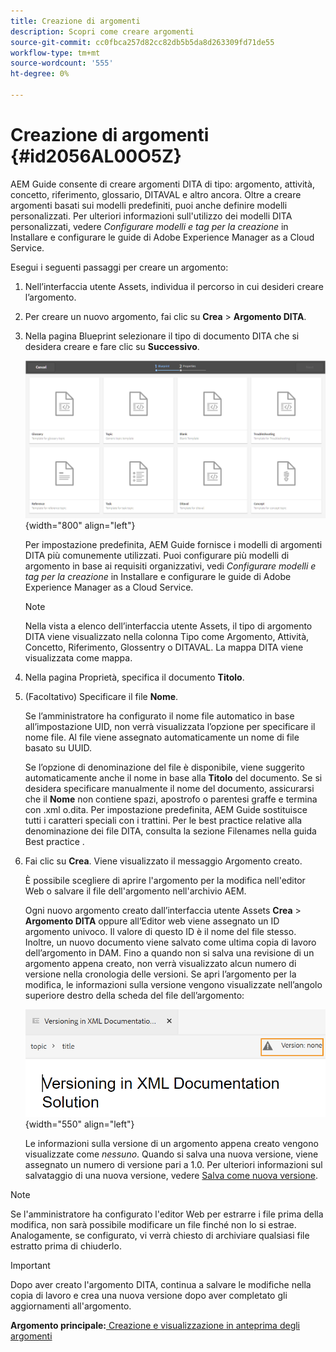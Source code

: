 ```yaml
---
title: Creazione di argomenti
description: Scopri come creare argomenti
source-git-commit: cc0fbca257d82cc82db5b5da8d263309fd71de55
workflow-type: tm+mt
source-wordcount: '555'
ht-degree: 0%

---
```



# Creazione di argomenti {#id2056AL00O5Z}

AEM Guide consente di creare argomenti DITA di tipo: argomento, attività, concetto, riferimento, glossario, DITAVAL e altro ancora. Oltre a creare argomenti basati sui modelli predefiniti, puoi anche definire modelli personalizzati. Per ulteriori informazioni sull&#39;utilizzo dei modelli DITA personalizzati, vedere *Configurare modelli e tag per la creazione* in Installare e configurare le guide di Adobe Experience Manager as a Cloud Service.

Esegui i seguenti passaggi per creare un argomento:

1. Nell’interfaccia utente Assets, individua il percorso in cui desideri creare l’argomento.

1. Per creare un nuovo argomento, fai clic su **Crea** \> **Argomento DITA**.

1. Nella pagina Blueprint selezionare il tipo di documento DITA che si desidera creare e fare clic su **Successivo**.

   ![](images/create_dita_topic.png){width="800" align="left"}

   Per impostazione predefinita, AEM Guide fornisce i modelli di argomenti DITA più comunemente utilizzati. Puoi configurare più modelli di argomento in base ai requisiti organizzativi, vedi *Configurare modelli e tag per la creazione* in Installare e configurare le guide di Adobe Experience Manager as a Cloud Service.

   >[!NOTE]
   >
   > Nella vista a elenco dell’interfaccia utente Assets, il tipo di argomento DITA viene visualizzato nella colonna Tipo come Argomento, Attività, Concetto, Riferimento, Glossentry o DITAVAL. La mappa DITA viene visualizzata come mappa.

1. Nella pagina Proprietà, specifica il documento **Titolo**.

1. \(Facoltativo\) Specificare il file **Nome**.

   Se l’amministratore ha configurato il nome file automatico in base all’impostazione UID, non verrà visualizzata l’opzione per specificare il nome file. Al file viene assegnato automaticamente un nome di file basato su UUID.

   Se l’opzione di denominazione del file è disponibile, viene suggerito automaticamente anche il nome in base alla **Titolo** del documento. Se si desidera specificare manualmente il nome del documento, assicurarsi che il **Nome** non contiene spazi, apostrofo o parentesi graffe e termina con .xml o.dita. Per impostazione predefinita, AEM Guide sostituisce tutti i caratteri speciali con i trattini. Per le best practice relative alla denominazione dei file DITA, consulta la sezione Filenames nella guida Best practice .

1. Fai clic su **Crea**. Viene visualizzato il messaggio Argomento creato.

   È possibile scegliere di aprire l&#39;argomento per la modifica nell&#39;editor Web o salvare il file dell&#39;argomento nell&#39;archivio AEM.

   Ogni nuovo argomento creato dall’interfaccia utente Assets **Crea** \> **Argomento DITA** oppure all’Editor web viene assegnato un ID argomento univoco. Il valore di questo ID è il nome del file stesso. Inoltre, un nuovo documento viene salvato come ultima copia di lavoro dell’argomento in DAM. Fino a quando non si salva una revisione di un argomento appena creato, non verrà visualizzato alcun numero di versione nella cronologia delle versioni. Se apri l’argomento per la modifica, le informazioni sulla versione vengono visualizzate nell’angolo superiore destro della scheda del file dell’argomento:

   ![](images/topic-version-none_cs.png){width="550" align="left"}

   Le informazioni sulla versione di un argomento appena creato vengono visualizzate come *nessuno*. Quando si salva una nuova versione, viene assegnato un numero di versione pari a 1.0. Per ulteriori informazioni sul salvataggio di una nuova versione, vedere [Salva come nuova versione](web-editor-features.md#save-as-new-version-id209ME400GXA).


>[!NOTE]
>
> Se l&#39;amministratore ha configurato l&#39;editor Web per estrarre i file prima della modifica, non sarà possibile modificare un file finché non lo si estrae. Analogamente, se configurato, vi verrà chiesto di archiviare qualsiasi file estratto prima di chiuderlo.

>[!IMPORTANT]
>
> Dopo aver creato l&#39;argomento DITA, continua a salvare le modifiche nella copia di lavoro e crea una nuova versione dopo aver completato gli aggiornamenti all&#39;argomento.

**Argomento principale:**[ Creazione e visualizzazione in anteprima degli argomenti](create-preview-topics.md)

